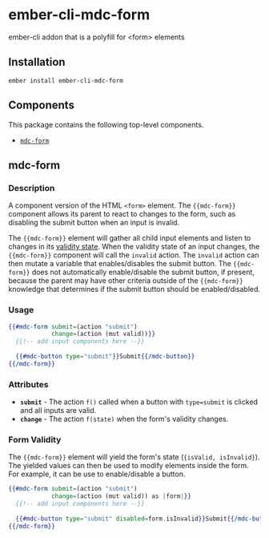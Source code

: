 ember-cli-mdc-form
======================

ember-cli addon that is a polyfill for &lt;form&gt; elements

Installation
------------

    ember install ember-cli-mdc-form

Components
-------------

This package contains the following top-level components.

* [`mdc-form`](#mdc-form)


mdc-form
-------------

### Description

A component version of the HTML `<form>` element. The `{{mdc-form}}` component allows 
its parent to react to changes to the form, such as disabling the submit button when an 
input is invalid.

The `{{mdc-form}}` element will gather all child input elements and listen to changes
in its [validity state](https://developer.mozilla.org/en-US/docs/Web/API/ValidityState).
When the validity state of an input changes, the `{{mdc-form}}` component will call the 
`invalid` action. The `invalid` action can then mutate a variable that enables/disables
the submit button. The `{{mdc-form}}` does not automatically enable/disable the submit button,
if present, because the parent may have other criteria outside of the `{{mdc-form}}` knowledge 
that determines if the submit button should be enabled/disabled.

### Usage

```handlebars
{{#mdc-form submit=(action "submit") 
            change=(action (mut valid))}}
  {{!-- add input components here --}}
  
  {{#mdc-button type="submit"}}Submit{{/mdc-button}}
{{/mdc-form}}
```

### Attributes

* **`submit`** - The action `f()` called when a button with `type=submit` is clicked and all inputs are valid.
* **`change`** - The action `f(state)` when the form's validity changes.

### Form Validity

The `{{mdc-form}}` element will yield the form's state (`{isValid, isInvalid}`). The 
yielded values can then be used to modify elements inside the form. For example,
it can be use to enable/disable a button.

```handlebars
{{#mdc-form submit=(action "submit") 
            change=(action (mut valid)) as |form|}}
  {{!-- add input components here --}}
  
  {{#mdc-button type="submit" disabled=form.isInvalid}}Submit{{/mdc-button}}
{{/mdc-form}}
```
